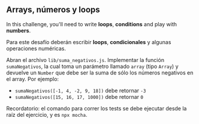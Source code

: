 ## Arrays, números y loops

In this challenge, you'll need to write **loops**, **conditions** and play with **numbers**.

Para este desafío deberán escribir **loops**, **condicionales** y algunas operaciones numéricas.

Abran el archivo `lib/suma_negativos.js`. Implementar la función `sumaNegativos`, la cual toma un parámetro llamado `array` (tipo `Array`) y devuelve un `Number` que debe ser la suma de sólo los números negativos en el array. Por ejemplo:

- `sumaNegativos([-1, 4, -2, 9, 18])` debe retornar `-3`
- `sumaNegativos([15, 16, 17, 1000])` debe retornar `0`

Recordatorio: el comando para correr los tests se debe ejecutar desde la raíz del ejercicio, y es `npx mocha`.